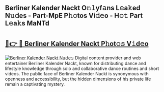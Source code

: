## Berliner Kalender Nackt O𝚗𝚕yf𝚊ns L𝚎a𝚔ed N𝚞𝚍es - Part-MpE P𝚑𝚘tos Vi𝚍𝚎o - H𝚘𝚝 Part L𝚎a𝚔s MaNTd

# <h2><a href="http://kf9ho39.oniu.top/?m=Berliner+Kalender+Nackt">🔗👉 🔴 Berliner Kalender Nackt P𝚑ot𝚘𝚜 V𝚒d𝚎o</a></h2>

[![Berliner Kalender Nackt Nu𝚍e𝚜](https://i.imgur.com/0qMVB7G.gif)](http://kf9ho39.oniu.top/?m=Berliner+Kalender+Nackt)
Digital content provider and web entertainer Berliner Kalender Nackt, known for distributing dance and lifestyle knowledge through solo and collaborative dance routines and short videos. The public face of Berliner Kalender Nackt is synonymous with openness and accessibility, but the hidden dimensions of his private life remain a captivating mystery.  
